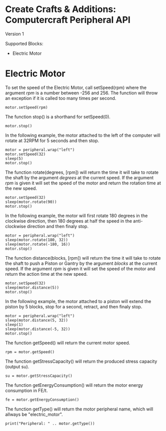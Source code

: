 # Create Crafts & Additions: Computercraft Peripheral API

Version 1

Supported Blocks:
- Electric Motor

# Electric Motor

To set the speed of the Electric Motor, call setSpeed(rpm) where the argument *rpm* is a number between -256 and 256. The function will throw an exception if it is called too many times per second.
```
motor.setSpeed(rpm)
```
The function stop() is a shorthand for setSpeed(0).
```
motor.stop()
```
In the following example, the motor attached to the left of the computer will rotate at 32RPM for 5 seconds and then stop.
```
motor = peripheral.wrap("left")
motor.setSpeed(32)
sleep(5)
motor.stop()
```

The function rotate(degrees, [rpm]) will return the time it will take to rotate the shaft by the argument *degrees* at the current speed. If the argument *rpm* is given it will set the speed of the motor and return the rotation time at the new speed.
```
motor.setSpeed(32)
sleep(motor.rotate(90))
motor.stop()
```
In the following example, the motor will first rotate 180 degrees in the clockwise direction, then 180 degrees at half the speed in the anti-clockwise direction and then finaly stop.
```
motor = peripheral.wrap("left")
sleep(motor.rotate(180, 32))
sleep(motor.rotate(-180, 16))
motor.stop()
```

The function distance(blocks, [rpm]) will return the time it will take to rotate the shaft to push a Piston or Gantry by the argument *blocks* at the current speed. If the argument *rpm* is given it will set the speed of the motor and return the action time at the new speed.
```
motor.setSpeed(32)
sleep(motor.distance(5))
motor.stop()
```
In the following example, the motor attached to a piston will extend the piston by 5 blocks, stop for a second, retract, and then finaly stop.
```
motor = peripheral.wrap("left")
sleep(motor.distance(5, 32))
sleep(1)
sleep(motor.distance(-5, 32))
motor.stop()
```

The function getSpeed() will return the current motor speed.
```
rpm = motor.getSpeed()
```
The function getStressCapacity() will return the produced stress capacity (output su).
```
su = motor.getStressCapacity()
```
The function getEnergyConsumption() will return the motor energy consumption in FE/t.
```
fe = motor.getEnergyConsumption()
```
The function getType() will return the motor peripheral name, which will allways be "electric_motor".
```
print("Peripheral: " .. motor.getType())
```
